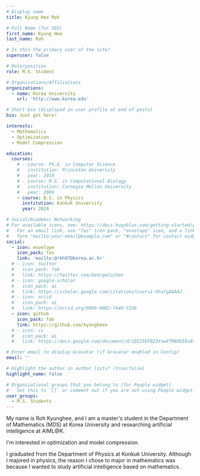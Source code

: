 ```yaml
---
# Display name
title: Kyung Hee Roh

# Full Name (for SEO)
first_name: Kyung Hee
last_name: Roh

# Is this the primary user of the site?
superuser: false

# Role/position
role: M.S. Student

# Organizations/Affiliations
organizations:
  - name: Korea University
    url: 'http://www.korea.edu'

# Short bio (displayed in user profile at end of posts)
bio: Just got here!

interests:
  - Mathematics
  - Optimization
  - Model Compression

education:
  courses:
    # - course: Ph.D. in Computer Science
    #   institution: Princeton University
    #   year: 2019
    # - course: M.S. in Computational Biology
    #   institution: Carnegie Mellon University
    #   year: 2009
    - course: B.S. in Physics
      institution: Konkuk University
      year: 2024

# Social/Academic Networking
# For available icons, see: https://docs.hugoblox.com/getting-started/page-builder/#icons
#   For an email link, use "fas" icon pack, "envelope" icon, and a link in the
#   form "mailto:your-email@example.com" or "#contact" for contact widget.
social:
  - icon: envelope
    icon_pack: fas
    link: 'mailto:@rkh97@korea.ac.kr'
  # - icon: twitter
  #   icon_pack: fab
  #   link: https://twitter.com/GeorgeCushen
  # - icon: google-scholar
  #   icon_pack: ai
  #   link: https://scholar.google.com/citations?user=I-XhaYgAAAAJ
  # - icon: orcid
  #   icon_pack: ai
  #   link: https://orcid.org/0009-0002-7449-5336
  - icon: github
    icon_pack: fab
    link: https://github.com/kyungheee
  # - icon: cv
  #   icon_pack: ai
  #   link: https://docs.google.com/document/d/1QZI5EFBZ3Xsw4TMAHOI6sB7T_JsBC7y4UUIAGhU-sXo/edit?usp=sharing

# Enter email to display Gravatar (if Gravatar enabled in Config)
email: ''

# Highlight the author in author lists? (true/false)
highlight_name: false

# Organizational groups that you belong to (for People widget)
#   Set this to `[]` or comment out if you are not using People widget.
user_groups:
  - M.S. Students
---
```


<!-- 짧은 자기소개 -->
My name is Roh Kyunghee, and I am a master's student in the Department of Mathematics (MDS) at Korea University and researching artificial intelligence at AIML@K. 


<!-- 연구분야/주제 관심사 소개 -->
I'm interested in optimization and model compression. 


<!-- 그 외의 것/trivia -->
I graduated from the Department of Physics at Konkuk University. Although I majored in physics, the reason I chose to major in mathematics was because I wanted to study artificial intelligence based on mathematics.